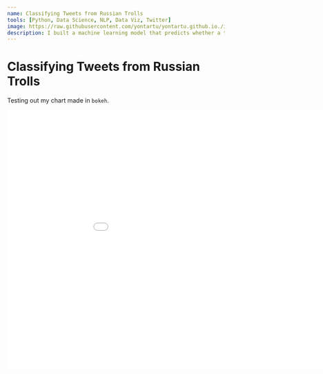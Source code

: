 ```yaml
---
name: Classifying Tweets from Russian Trolls
tools: [Python, Data Science, NLP, Data Viz, Twitter]
image: https://raw.githubusercontent.com/yontartu/yontartu.github.io./images/russian_trolls/tweets_thumbnail.png
description: I built a machine learning model that predicts whether a tweet is from a "Right Troll" account controlled by Russia's Internet Research Agency. 
---
```



# Classifying Tweets from Russian Trolls


Testing out my chart made in `bokeh`.


<iframe src="/images/russian_trolls/explore_tweet_predictions.html"
    sandbox="allow-same-origin allow-scripts"
    width="1000"
    height="600"
    scrolling="no"
    seamless="seamless"
    frameborder="0">
</iframe>  


